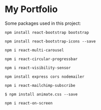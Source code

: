 # My Portfolio

Some packages used in this project:

``
npm install react-bootstrap bootstrap
``

``
npm install react-bootstrap-icons --save
``

``
npm i react-multi-carousel
``

``
npm i react-circular-progressbar
``

``
npm i react-visibility-sensor
``

``
npm install express cors nodemailer
``

``
npm i react-mailchimp-subscribe
``

``
$ npm install animate.css --save
``

``
npm i react-on-screen
``


